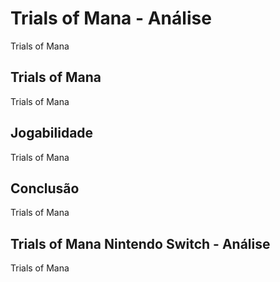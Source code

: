 ---
---

# Trials of Mana - Análise

Trials of Mana

## Trials of Mana

Trials of Mana

## Jogabilidade

Trials of Mana

## Conclusão

Trials of Mana

## Trials of Mana Nintendo Switch - Análise

Trials of Mana
